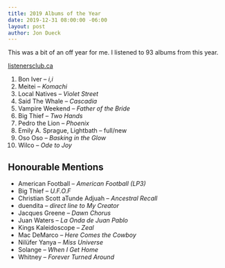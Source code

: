 ```yaml
---
title: 2019 Albums of the Year
date: 2019-12-31 08:00:00 -06:00
layout: post
author: Jon Dueck
---
```


This was a bit of an off year for me. I listened to 93 albums from this year.

[listenersclub.ca](https://listenersclub.ca)

1. Bon Iver – *i,i*
2. Meitei – *Komachi*
3. Local Natives – *Violet Street*
4. Said The Whale – *Cascadia*
5. Vampire Weekend – *Father of the Bride*
6. Big Thief – *Two Hands*
7. Pedro the Lion – *Phoenix*
8. Emily A. Sprague, Lightbath – full/new
9. Oso Oso – *Basking in the Glow*
10. Wilco – *Ode to Joy*

## Honourable Mentions
- American Football – *American Football (LP3)*
- Big Thief – *U.F.O.F*
- Christian Scott aTunde Adjuah – *Ancestral Recall*
- duendita – *direct line to My Creator*
- Jacques Greene – *Dawn Chorus*
- Juan Waters – *La Onda de Juan Pablo*
- Kings Kaleidoscope – *Zeal*
- Mac DeMarco – *Here Comes the Cowboy*
- Nilüfer Yanya – *Miss Universe*
- Solange – *When I Get Home*
- Whitney – *Forever Turned Around*
